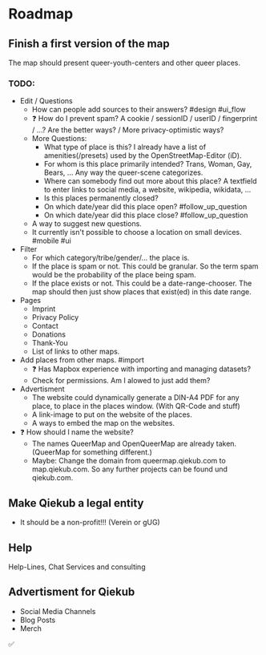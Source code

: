 # Roadmap

## Finish a first version of the map
The map should present queer-youth-centers and other queer places.

### TODO:
- Edit / Questions
	- How can people add sources to their answers? #design #ui_flow
	- ❓ How do I prevent spam?
		A cookie / sessionID / userID / fingerprint / ...?
		Are the better ways? / More privacy-optimistic ways?
	- More Questions:
		- What type of place is this?
			I already have a list of amenities(/presets) used by the OpenStreetMap-Editor (iD).
		- For whom is this place primarily intended?
			Trans, Woman, Gay, Bears, ... Any way the queer-scene categorizes.
		- Where can somebody find out more about this place?
			A textfield to enter links to social media, a website, wikipedia, wikidata, ...
		- Is this places permanently closed?
		- On which date/year did this place open? #follow_up_question
		- On which date/year did this place close? #follow_up_question
	- A way to suggest new questions.
	- It currently isn't possible to choose a location on small devices. #mobile #ui
- Filter
	- For which category/tribe/gender/... the place is.
	- If the place is spam or not.
		This could be granular. So the term spam would be the probability of the place being spam.
	- If the place exists or not.
		This could be a date-range-chooser. The map should then just show places that exist(ed) in this date range.
- Pages
	- Imprint
	- Privacy Policy
	- Contact
	- Donations
	- Thank-You
	- List of links to other maps.
- Add places from other maps. #import
	- ❓ Has Mapbox experience with importing and managing datasets?
	- Check for permissions. Am I alowed to just add them?
- Advertisment
	- The website could dynamically generate a DIN-A4 PDF for any place, to place in the places window. (With QR-Code and stuff)
	- A link-image to put on the website of the places.
	- A ways to embed the map on the websites.
- ❓ How should I name the website?
	- The names QueerMap and OpenQueerMap are already taken. (QueerMap for something different.)
	- Maybe: Change the domain from queermap.qiekub.com to map.qiekub.com. So any further projects can be found und qiekub.com.

## Make Qiekub a legal entity
- It should be a non-profit!!! (Verein or gUG)

## Help
Help-Lines, Chat Services and consulting

## Advertisment for Qiekub
- Social Media Channels
- Blog Posts
- Merch


✅